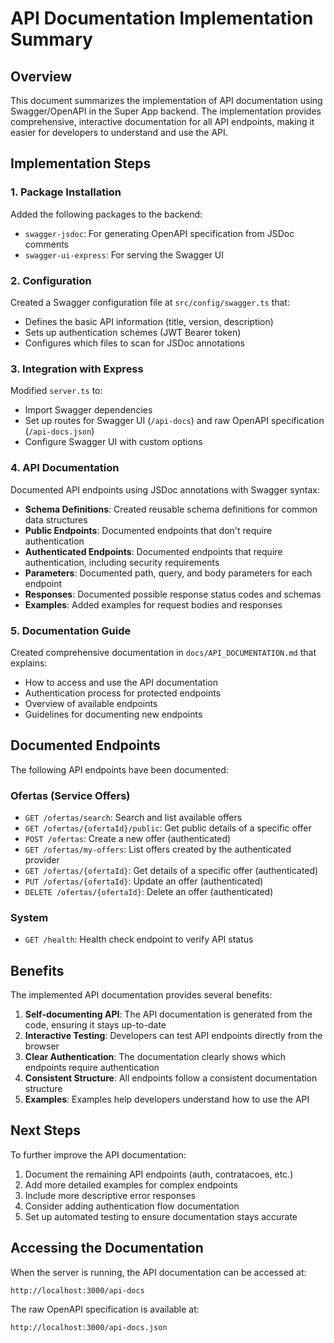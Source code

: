 # API Documentation Implementation Summary

## Overview

This document summarizes the implementation of API documentation using Swagger/OpenAPI in the Super App backend. The implementation provides comprehensive, interactive documentation for all API endpoints, making it easier for developers to understand and use the API.

## Implementation Steps

### 1. Package Installation

Added the following packages to the backend:

- `swagger-jsdoc`: For generating OpenAPI specification from JSDoc comments
- `swagger-ui-express`: For serving the Swagger UI

### 2. Configuration

Created a Swagger configuration file at `src/config/swagger.ts` that:

- Defines the basic API information (title, version, description)
- Sets up authentication schemes (JWT Bearer token)
- Configures which files to scan for JSDoc annotations

### 3. Integration with Express

Modified `server.ts` to:

- Import Swagger dependencies
- Set up routes for Swagger UI (`/api-docs`) and raw OpenAPI specification (`/api-docs.json`)
- Configure Swagger UI with custom options

### 4. API Documentation

Documented API endpoints using JSDoc annotations with Swagger syntax:

- **Schema Definitions**: Created reusable schema definitions for common data structures
- **Public Endpoints**: Documented endpoints that don't require authentication
- **Authenticated Endpoints**: Documented endpoints that require authentication, including security requirements
- **Parameters**: Documented path, query, and body parameters for each endpoint
- **Responses**: Documented possible response status codes and schemas
- **Examples**: Added examples for request bodies and responses

### 5. Documentation Guide

Created comprehensive documentation in `docs/API_DOCUMENTATION.md` that explains:

- How to access and use the API documentation
- Authentication process for protected endpoints
- Overview of available endpoints
- Guidelines for documenting new endpoints

## Documented Endpoints

The following API endpoints have been documented:

### Ofertas (Service Offers)

- `GET /ofertas/search`: Search and list available offers
- `GET /ofertas/{ofertaId}/public`: Get public details of a specific offer
- `POST /ofertas`: Create a new offer (authenticated)
- `GET /ofertas/my-offers`: List offers created by the authenticated provider
- `GET /ofertas/{ofertaId}`: Get details of a specific offer (authenticated)
- `PUT /ofertas/{ofertaId}`: Update an offer (authenticated)
- `DELETE /ofertas/{ofertaId}`: Delete an offer (authenticated)

### System

- `GET /health`: Health check endpoint to verify API status

## Benefits

The implemented API documentation provides several benefits:

1. **Self-documenting API**: The API documentation is generated from the code, ensuring it stays up-to-date
2. **Interactive Testing**: Developers can test API endpoints directly from the browser
3. **Clear Authentication**: The documentation clearly shows which endpoints require authentication
4. **Consistent Structure**: All endpoints follow a consistent documentation structure
5. **Examples**: Examples help developers understand how to use the API

## Next Steps

To further improve the API documentation:

1. Document the remaining API endpoints (auth, contratacoes, etc.)
2. Add more detailed examples for complex endpoints
3. Include more descriptive error responses
4. Consider adding authentication flow documentation
5. Set up automated testing to ensure documentation stays accurate

## Accessing the Documentation

When the server is running, the API documentation can be accessed at:

```
http://localhost:3000/api-docs
```

The raw OpenAPI specification is available at:

```
http://localhost:3000/api-docs.json
```